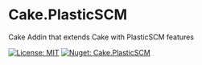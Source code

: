 # Cake.PlasticSCM
Cake Addin that extends Cake with PlasticSCM features

[![License: MIT](https://img.shields.io/badge/License-MIT-yellow.svg)](https://opensource.org/licenses/MIT)
[![Nuget: Cake.PlasticSCM](https://img.shields.io/nuget/v/Cake.PlasticSCM.svg)](https://www.nuget.org/packages/Cake.PlasticSCM)
